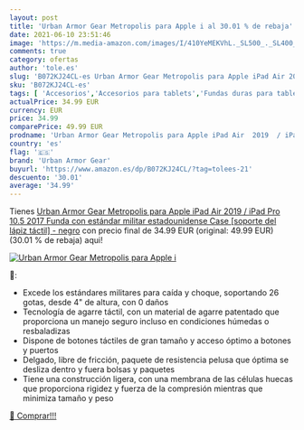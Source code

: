 ```yaml
---
layout: post
title: 'Urban Armor Gear Metropolis para Apple i al 30.01 % de rebaja'
date: 2021-06-10 23:51:46
image: 'https://m.media-amazon.com/images/I/410YeMEKVhL._SL500_._SL400_.jpg'
comments: true
category: ofertas
author: 'tole.es'
slug: 'B072KJ24CL-es Urban Armor Gear Metropolis para Apple iPad Air 2019 /...'
sku: 'B072KJ24CL-es'
tags: [ 'Accesorios','Accesorios para tablets','Fundas duras para tablets','Fundas para tablets','Informática','lápiz','urban armor gear', ]
actualPrice: 34.99 EUR
currency: EUR
price: 34.99
comparePrice: 49.99 EUR
prodname: 'Urban Armor Gear Metropolis para Apple iPad Air  2019  / iPad Pro 10.5  2017  Funda con estándar militar estadounidense Case [soporte del lápiz táctil] - negro'
country: 'es'
flag: '🇪🇸'
brand: 'Urban Armor Gear'
buyurl: 'https://www.amazon.es/dp/B072KJ24CL/?tag=tolees-21'
descuento: '30.01'
average: '34.99'
---
```


Tienes [Urban Armor Gear Metropolis para Apple iPad Air  2019  / iPad Pro 10.5  2017  Funda con estándar militar estadounidense Case [soporte del lápiz táctil] - negro](https://www.amazon.es/dp/B072KJ24CL/?tag=tolees-21) con precio final de  34.99 EUR (original: 49.99 EUR) (30.01 %  de rebaja) aqui!

[![Urban Armor Gear Metropolis para Apple i](https://m.media-amazon.com/images/I/410YeMEKVhL._SL500_._SL400_.jpg)](https://www.amazon.es/dp/B072KJ24CL/?tag=tolees-21)

🔎:

- Excede los estándares militares para caída y choque, soportando 26 gotas, desde 4" de altura, con 0 daños
- Tecnología de agarre táctil, con un material de agarre patentado que proporciona un manejo seguro incluso en condiciones húmedas o resbaladizas
- Dispone de botones táctiles de gran tamaño y acceso óptimo a botones y puertos
- Delgado, libre de fricción, paquete de resistencia pelusa que óptima se desliza dentro y fuera bolsas y paquetes
- Tiene una construcción ligera, con una membrana de las células huecas que proporciona rigidez y fuerza de la compresión mientras que minimiza tamaño y peso

[🛒 Comprar!!!](https://www.amazon.es/dp/B072KJ24CL/?tag=tolees-21)
